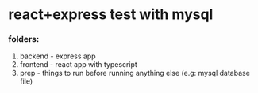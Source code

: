 # react+express test with mysql

### folders:

1. backend - express app
2. frontend - react app with typescript
3. prep - things to run before running anything else (e.g: mysql database file)
